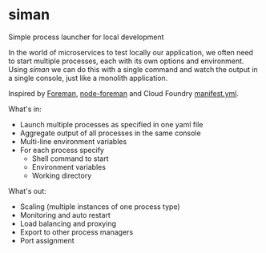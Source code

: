 siman
=====

Simple process launcher for local development

In the world of microservices to test locally our application, we often need to
start multiple processes, each with its own options and environment.
Using _siman_ we can do this with a single command and watch the output in a
single console, just like a monolith application.

Inspired by [Foreman](http://blog.daviddollar.org/2011/05/06/introducing-foreman.html), [node-foreman](https://github.com/strongloop/node-foreman) and
Cloud Foundry [manifest.yml](https://docs.cloudfoundry.org/devguide/deploy-apps/manifest.html).

What's in:
* Launch multiple processes as specified in one yaml file
* Aggregate output of all processes in the same console
* Multi-line environment variables
* For each process specify
  * Shell command to start
  * Environment variables
  * Working directory

What's out:
* Scaling (multiple instances of one process type)
* Monitoring and auto restart
* Load balancing and proxying
* Export to other process managers
* Port assignment
